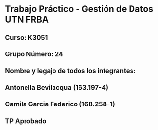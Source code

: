 # Trabajo Práctico - Gestión de Datos UTN FRBA

## Curso: K3051
## Grupo Número: 24
## Nombre y legajo de todos los integrantes:
## Antonella Bevilacqua (163.197-4)
## Camila Garcia Federico (168.258-1)

## TP Aprobado

